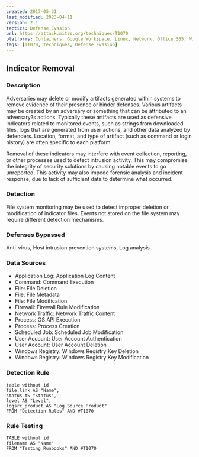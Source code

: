 ```yaml
---
created: 2017-05-31
last_modified: 2023-04-11
version: 2.1
tactics: Defense Evasion
url: https://attack.mitre.org/techniques/T1070
platforms: Containers, Google Workspace, Linux, Network, Office 365, Windows, macOS
tags: [T1070, techniques, Defense_Evasion]
---
```


## Indicator Removal

### Description

Adversaries may delete or modify artifacts generated within systems to remove evidence of their presence or hinder defenses. Various artifacts may be created by an adversary or something that can be attributed to an adversary?s actions. Typically these artifacts are used as defensive indicators related to monitored events, such as strings from downloaded files, logs that are generated from user actions, and other data analyzed by defenders. Location, format, and type of artifact (such as command or login history) are often specific to each platform.

Removal of these indicators may interfere with event collection, reporting, or other processes used to detect intrusion activity. This may compromise the integrity of security solutions by causing notable events to go unreported. This activity may also impede forensic analysis and incident response, due to lack of sufficient data to determine what occurred.

### Detection

File system monitoring may be used to detect improper deletion or modification of indicator files.  Events not stored on the file system may require different detection mechanisms.

### Defenses Bypassed

Anti-virus, Host intrusion prevention systems, Log analysis

### Data Sources

  - Application Log: Application Log Content
  -  Command: Command Execution
  -  File: File Deletion
  -  File: File Metadata
  -  File: File Modification
  -  Firewall: Firewall Rule Modification
  -  Network Traffic: Network Traffic Content
  -  Process: OS API Execution
  -  Process: Process Creation
  -  Scheduled Job: Scheduled Job Modification
  -  User Account: User Account Authentication
  -  User Account: User Account Deletion
  -  Windows Registry: Windows Registry Key Deletion
  -  Windows Registry: Windows Registry Key Modification
### Detection Rule

```dataview
table without id
file.link AS "Name",
status AS "Status",
level AS "Level",
logsrc_product AS "Log Source Product"
FROM "Detection Rules" AND #T1070
```

### Rule Testing

```dataview
TABLE without id
filename AS "Name"
FROM "Testing Runbooks" AND #T1070
```
